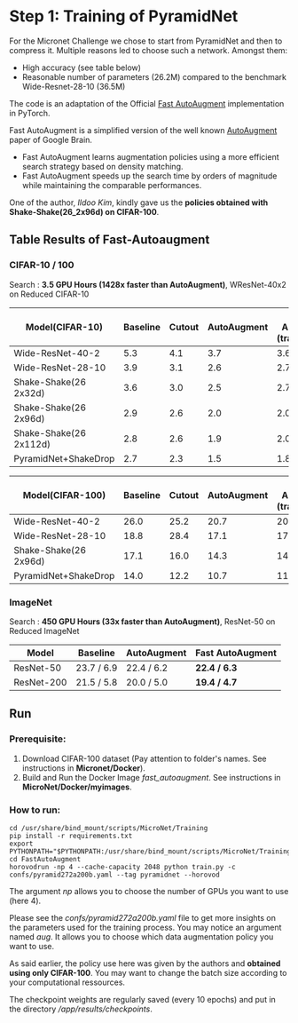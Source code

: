 # Step 1: Training of PyramidNet

For the Micronet Challenge we chose to start from PyramidNet and then to compress it. Multiple reasons led to choose
such a network. Amongst them:

- High accuracy (see table below)
- Reasonable number of parameters (26.2M) compared to the benchmark Wide-Resnet-28-10 (36.5M)

The code is an adaptation of the Official [Fast AutoAugment](https://arxiv.org/abs/1905.00397) implementation in
PyTorch.

Fast AutoAugment is a simplified version of the well known [AutoAugment](https://arxiv.org/abs/1805.09501) paper of
Google Brain.

- Fast AutoAugment learns augmentation policies using a more efficient search strategy based on density matching.
- Fast AutoAugment speeds up the search time by orders of magnitude while maintaining the comparable performances.

One of the author, *Ildoo Kim*, kindly gave us the **policies obtained with Shake-Shake(26_2x96d) on CIFAR-100**.


## Table Results of Fast-Autoaugment

### CIFAR-10 / 100

Search : **3.5 GPU Hours (1428x faster than AutoAugment)**, WResNet-40x2 on Reduced CIFAR-10

| Model(CIFAR-10)         | Baseline   | Cutout     | AutoAugment | Fast AutoAugment<br/>(transfer/direct) |
|-------------------------|------------|------------|-------------|------------------|
| Wide-ResNet-40-2        | 5.3        | 4.1        | 3.7         | 3.6 / 3.7        |
| Wide-ResNet-28-10       | 3.9        | 3.1        | 2.6         | 2.7 / 2.7        |
| Shake-Shake(26 2x32d)   | 3.6        | 3.0        | 2.5         | 2.7 / 2.5        |
| Shake-Shake(26 2x96d)   | 2.9        | 2.6        | 2.0         | 2.0 / 2.0        |
| Shake-Shake(26 2x112d)  | 2.8        | 2.6        | 1.9         | 2.0 / 1.9        |
| PyramidNet+ShakeDrop    | 2.7        | 2.3        | 1.5         | 1.8 / 1.7        |

| Model(CIFAR-100)      | Baseline   | Cutout     | AutoAugment | Fast AutoAugment<br/>(transfer/direct) |
|-----------------------|------------|------------|-------------|------------------|
| Wide-ResNet-40-2      | 26.0       | 25.2       | 20.7        | 20.6 / 20.6      |
| Wide-ResNet-28-10     | 18.8       | 28.4       | 17.1        | 17.8 / 17.5      |
| Shake-Shake(26 2x96d) | 17.1       | 16.0       | 14.3        | 14.9 / 14.6      |
| PyramidNet+ShakeDrop  | 14.0       | 12.2       | 10.7        | 11.9 / 11.7      |

### ImageNet

Search : **450 GPU Hours (33x faster than AutoAugment)**, ResNet-50 on Reduced ImageNet

| Model      | Baseline   | AutoAugment | Fast AutoAugment |
|------------|------------|-------------|------------------|
| ResNet-50  | 23.7 / 6.9 | 22.4 / 6.2  | **22.4 / 6.3**   |
| ResNet-200 | 21.5 / 5.8 | 20.0 / 5.0  | **19.4 / 4.7**   |



## Run

### Prerequisite:
1. Download CIFAR-100 dataset (Pay attention to folder's names. See instructions in **Micronet/Docker**).
1. Build and Run the Docker Image *fast_autoaugment*. See instructions in **MicroNet/Docker/myimages**.


### How to run:
```
cd /usr/share/bind_mount/scripts/MicroNet/Training
pip install -r requirements.txt
export PYTHONPATH="$PYTHONPATH:/usr/share/bind_mount/scripts/MicroNet/Training"
cd FastAutoAugment
horovodrun -np 4 --cache-capacity 2048 python train.py -c confs/pyramid272a200b.yaml --tag pyramidnet --horovod
```

The argument *np* allows you to choose the number of GPUs you want to use (here 4).

Please see the *confs/pyramid272a200b.yaml* file to get more insights on the parameters used for the training process.
You may notice an argument named *aug*. It allows you to choose which data augmentation policy you want to use.

As said earlier, the policy use here was given by the authors and **obtained using only CIFAR-100**. You may want to
change the batch size according to your computational ressources.

The checkpoint weights are regularly saved (every 10 epochs) and put in the directory */app/results/checkpoints*.

